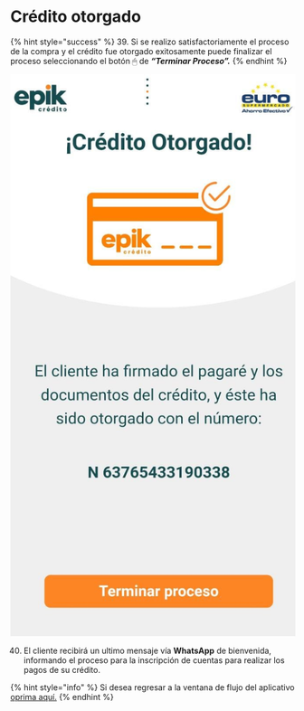 # Crédito otorgado

{% hint style="success" %}
39. Si se realizo satisfactoriamente el proceso de la compra y el crédito fue otorgado exitosamente puede finalizar el proceso seleccionando el botón 🖱 de _**“Terminar Proceso”.**_
{% endhint %}

![](../../.gitbook/assets/whatsapp-image-2021-08-25-at-12.14.11-pm-11-%20%281%29.jpeg)

40. El cliente recibirá un ultimo mensaje vía **WhatsApp** de bienvenida, informando el proceso para la inscripción de cuentas para realizar los pagos de su crédito.

{% hint style="info" %}
Si desea regresar a la ventana de flujo del aplicativo [oprima aquí.](./)
{% endhint %}

